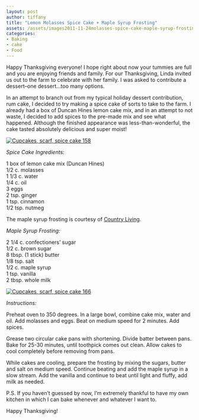 ```yaml
---
layout: post
author: tiffany
title: "Lemon Molasses Spice Cake + Maple Syrup Frosting"
assets: /assets/images2011-11-24molasses-spice-cake-maple-syrup-frosting
categories: 
- Baking
- cake
- Food
---
```


Happy Thanksgiving everyone! I hope right about now your tummies are full and you are enjoying friends and family. For our Thanksgiving, Linda invited us out to the farm to celebrate with her family. I was asked to contribute a dessert–one dessert…too many options.

In an attempt to branch out from my typical holiday dessert contribution, rum cake, I decided to try making a spice cake of sorts to take to the farm. I already had a box of Duncan Hines lemon cake mix, and in an attempt to not waste, I decided to add spices to the pre-made mix and see what happened. Although the finished appearance was less-than-wonderful, the cake tasted absolutely delicious and super moist!

[![](jekyll_uploads/2011/11/Cupcakes-scarf-spice-cake-158-575x335.jpg "Cupcakes, scarf, spice cake 158")](http://www.sweetpeonies.com/2011/11/molasses-spice-cake-maple-syrup-frosting/cupcakes-scarf-spice-cake-158/)

_Spice Cake Ingredients:_

1 box of lemon cake mix (Duncan Hines)  
1/2 c. molasses  
1 1/3 c. water  
1/4 c. oil  
3 eggs  
2 tsp. ginger  
1 tsp. cinnamon  
1/2 tsp. nutmeg

The maple syrup frosting is courtesy of [Country Living](http://www.countryliving.com/recipefinder/maple-sugar-frosting-3952).

_Maple Syrup Frosting:_

2 1/4 c. confectioners’ sugar  
1/2 c. brown sugar  
8 tbsp. (1 stick) butter  
1/8 tsp. salt  
1/2 c. maple syrup  
1 tsp. vanilla  
2 tbsp. whole milk

[![](jekyll_uploads/2011/11/Cupcakes-scarf-spice-cake-1661-325x213.jpg "Cupcakes, scarf, spice cake 166")](http://www.sweetpeonies.com/2011/11/molasses-spice-cake-maple-syrup-frosting/cupcakes-scarf-spice-cake-166-2/)

_Instructions:_

Preheat oven to 350 degrees. In a large bowl, combine cake mix, water and oil. Add molasses and eggs. Beat on medium speed for 2 minutes. Add spices.

Grease two circular cake pans with shortening. Divide batter between pans. Bake for 25-30 minutes, until toothpick comes out clean. Allow cakes to cool completely before removing from pans.

While cakes are cooling, prepare the frosting by mixing the sugars, butter and salt on medium speed. Continue beating and add the maple syrup in a slow stream. Add the vanilla and continue to beat until light and fluffy, add milk as needed.

P.S. If you haven’t guessed by now, I’m extremely thankful to have my own kitchen in which I can bake whenever and whatever I want to.

Happy Thanksgiving!